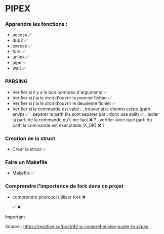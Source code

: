 # PIPEX

### Apprendre les fonctions : 

- access ✅
- dup2 ✅
- execve ✅ 
- fork ✅
- unlink ✅
- pipe ✅
- wait ✅


### PARSING

- Verifier si il y a le bon nombres d'arguments   ✅
- Verifier si j'ai le droit d'ouvrir le premier fichier   ✅
- Verifier si j'ai le droit d'ouvrir le deuxieme fichier ✅
- Verifier si la commande est valid :
	. trouver si le chemin existe (path envp)  ✅
	. separer le path (ils sont separer par : donc use split) ✅
	. isoler la parti de la commande qu'il me faut ❌ ?
	. verifier avec quel parti du path la commande est executable (X_OK) ❌ ?

### Creation de la struct 

- Creer la struct  ✅


### Faire un Makefile 
- Makefile ✅

### Comprendre l'importance de fork dans ce projet 
- comprendre pourquoi utiliser fork ❌
   
   
   ✅ ❌

 

> [!IMPORTANT]
> Source : https://reactive.so/post/42-a-comprehensive-guide-to-pipex
